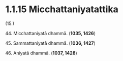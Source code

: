 

# 1.1.15 Micchattaniyatattika




(15.)

44\. Micchattaniyatā dhammā. (**1035, 1426**)

45\. Sammattaniyatā dhammā. (**1036, 1427**)

46\. Aniyatā dhammā. (**1037, 1428**)



